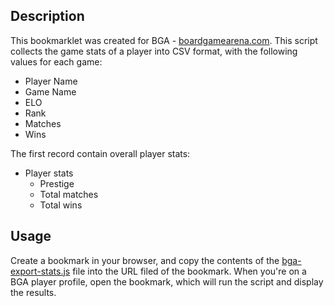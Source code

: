## Description

This bookmarklet was created for BGA - [boardgamearena.com](https://boardgamearena.com). This script collects the game stats of a player into CSV format, with the following values for each game:
- Player Name
- Game Name
- ELO
- Rank
- Matches
- Wins

The first record contain overall player stats:
- Player stats
    - Prestige
    - Total matches
    - Total wins

## Usage

Create a bookmark in your browser, and copy the contents of the [bga-export-stats.js](bga-export-stats.js) file into the URL filed of the bookmark. When you're on a BGA player profile, open the bookmark, which will run the script and display the results.
